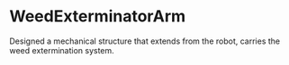# WeedExterminatorArm
Designed a mechanical structure that extends from the robot, carries the weed extermination system.
